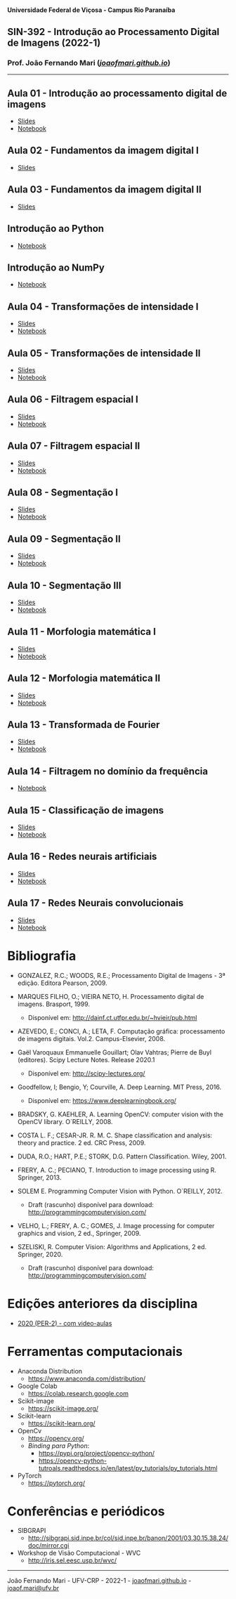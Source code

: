 
#### Universidade Federal de Viçosa - Campus Rio Paranaíba
## SIN-392 - Introdução ao Processamento Digital de Imagens (2022-1)


### Prof. João Fernando Mari ([*joaofmari.github.io*](https://joaofmari.github.io/))
---

## Aula 01 - Introdução ao processamento digital de imagens
* [Slides](/slides/Aula01.Introducao.(2022-1).pdf)
* [Notebook](/notebooks/Aula%2001%20-%20Transformada%20de%20Radon.ipynb)

## Aula 02 - Fundamentos da imagem digital I
* [Slides](/slides/Aula02.FundamentosDaImagemDigital.1.(2022-1).pdf)

## Aula 03 - Fundamentos da imagem digital II
* [Slides](/slides/Aula03.FundamentosDaImagemDigital.2.(2022-1).pdf)

## Introdução ao Python
* [Notebook](/notebooks/Introdu%C3%A7%C3%A3o%20ao%20Python.ipynb)

## Introdução ao NumPy
* [Notebook](/notebooks/Introdu%C3%A7%C3%A3o%20ao%20NumPy.ipynb)

## Aula 04 - Transformações de intensidade I
* [Slides](/slides/Aula04.TransformacoesDeIntensidade.1.(2022-1).pdf)
* [Notebook](/notebooks/Aula%2004%20-%20Transforma%C3%A7%C3%B5es%20de%20intensidade%20I%20(Parte%201).ipynb)

## Aula 05 - Transformações de intensidade II
* [Slides](/slides/Aula05.TransformacoesDeIntensidade.2.(2022-1).pdf)
* [Notebook](/notebooks/Aula%2005%20-%20Transforma%C3%A7%C3%B5es%20de%20intensidade%20II.ipynb)


## Aula 06 - Filtragem espacial I
* [Slides](/slides/Aula06.FiltragemEspacial.1.(2022-1).pdf)
* [Notebook](/notebooks/Aula%2006%20-%20Filtragem%20espacial%20-%20Convolu%C3%A7%C3%A3o%20(Parte%201).ipynb)

## Aula 07 - Filtragem espacial II
* [Slides](/slides/Aula07.FiltragemEspacial.2.(2022-1).pdf)
* [Notebook](/notebooks/Aula%2007%20-%20Filtragem%20espacial%20-%20Filtros%20passa-alta.ipynb)

## Aula 08 - Segmentação I
* [Slides](/slides/Aula08.Segmenta%C3%A7%C3%A3o.1.(2022-1).pdf)
* [Notebook](/notebooks/Aula%2008%20-%20Segmenta%C3%A7%C3%A3o%20de%20imagens%20-%20Bordas.ipynb)

## Aula 09 - Segmentação II
* [Slides](/slides/Aula09.Segmenta%C3%A7%C3%A3o.2.(2022-1).pdf)
* [Notebook](/notebooks/Aula%2009%20-%20Segmenta%C3%A7%C3%A3o%20de%20imagens%20-%20Limiariza%C3%A7%C3%A3o.ipynb)

## Aula 10 - Segmentação III
* [Slides](/slides/Aula10.Segmenta%C3%A7%C3%A3o.3.(2022-1).pdf)
* [Notebook](/notebooks/Aula%2010%20-%20Segmenta%C3%A7%C3%A3o%20de%20imagens%20-%20Regi%C3%B5es.ipynb)

## Aula 11 - Morfologia matemática I
* [Slides](/slides/Aula11.MorfologiaMatematica.1.(2022-1).pdf)
* [Notebook](/notebooks/Aula%2011%20-%20Morfologia%20Matem%C3%A1tica.ipynb)

## Aula 12 - Morfologia matemática II
* [Slides](/slides/Aula12.MorfologiaMatematica.2.(2022-1).pdf)
* [Notebook](/notebooks/Aula%2012%20-%20Morfologia%20Matem%C3%A1tica%20II.ipynb)

## Aula 13 - Transformada de Fourier
* [Slides](/slides/Aula13.TransformadaDeFourier.(2022-1).pdf)
* [Notebook](/notebooks/Aula%2013%20-%20A%20Transformada%20de%20Fourier.ipynb)

## Aula 14 - Filtragem no domínio da frequência
* [Notebook](/notebooks/Aula%2014%20-%20Filtragem%20no%20dom%C3%ADnio%20da%20frequ%C3%AAncia.ipynb)

## Aula 15 - Classificação de imagens
* [Slides](/slides/Aula15.ClassificacaoDeImagens.(2022-1).pdf)
* [Notebook](/notebooks/Aula%2015%20-%20Classifica%C3%A7%C3%A3o%20de%20imagens.ipynb)

## Aula 16 - Redes neurais artificiais
* [Slides](/slides/Aula16.RedesNeuraisArtificiais.(2022-1).pdf)
* [Notebook](/notebooks/Aula%2016%20-%20Redes%20Neurais%20Artificiais%20-%20Perceptron.ipynb)

## Aula 17 - Redes Neurais convolucionais
* [Slides](/slides/Aula17.RedesNeuraisConvolucionais.(2022-1).pdf)
* [Notebook](/notebooks/Aula%2017%20-%20Redes%20Neurais%20Convolucionais%20-%20Colab.ipynb)


# Bibliografia

* GONZALEZ, R.C.; WOODS, R.E.; Processamento Digital de Imagens - 3ª edição. Editora Pearson, 2009.

* MARQUES FILHO, O.; VIEIRA NETO, H. Processamento digital de imagens. Brasport, 1999. 
    * Disponível em: http://dainf.ct.utfpr.edu.br/~hvieir/pub.html 

* AZEVEDO, E.; CONCI, A.; LETA, F. Computação gráfica: processamento de imagens digitais. Vol.2. Campus-Elsevier, 2008.

* Gaël Varoquaux Emmanuelle Gouillart; Olav Vahtras; Pierre de Buyl (editores). Scipy Lecture Notes. Release 2020.1
    * Disponível em: http://scipy-lectures.org/

* Goodfellow, I; Bengio, Y; Courville, A. Deep Learning. MIT Press, 2016.
    * Disponível em: https://www.deeplearningbook.org/ 

* BRADSKY, G. KAEHLER, A. Learning OpenCV: computer vision with the OpenCV library. O´REILLY, 2008.

* COSTA L. F.; CESAR-JR. R. M. C. Shape classification and analysis: theory and practice. 2 ed. CRC Press, 2009.

* DUDA, R.O.; HART, P.E.; STORK, D.G. Pattern Classification. Wiley, 2001.

* FRERY, A. C.; PECIANO, T. Introduction to image processing using R. Springer, 2013.

* SOLEM E. Programming Computer Vision with Python. O´REILLY, 2012.
    * Draft (rascunho) disponível para download: http://programmingcomputervision.com/

* VELHO, L.; FRERY, A. C.; GOMES, J. Image processing for computer graphics and vision, 2 ed., Springer, 2009.

* SZELISKI, R. Computer Vision: Algorithms and Applications, 2 ed. Springer, 2020.
    * Draft (rascunho) disponível para download: http://programmingcomputervision.com/

# Edições anteriores da disciplina

* [2020 (PER-2) - com video-aulas](https://joaofmari.github.io/ensino/sin392_2020_2.html)

# Ferramentas computacionais

* Anaconda Distribution
    * https://www.anaconda.com/distribution/
* Google Colab
    * https://colab.research.google.com
* Scikit-image
    * https://scikit-image.org/
* Scikit-learn
    * https://scikit-learn.org/
* OpenCv
    * https://opencv.org/
    * <i>Binding para Python</i>:
        * https://pypi.org/project/opencv-python/
        * https://opencv-python-tutroals.readthedocs.io/en/latest/py_tutorials/py_tutorials.html
* PyTorch
    * https://pytorch.org/

# Conferências e periódicos
* SIBGRAPI
    * http://sibgrapi.sid.inpe.br/col/sid.inpe.br/banon/2001/03.30.15.38.24/doc/mirror.cgi
* Workshop de Visão Computacional - WVC
    * http://iris.sel.eesc.usp.br/wvc/

---
João Fernando Mari - UFV-CRP - 2022-1 - [joaofmari.github.io](joaofmari.github.io) - joaof.mari@ufv.br
